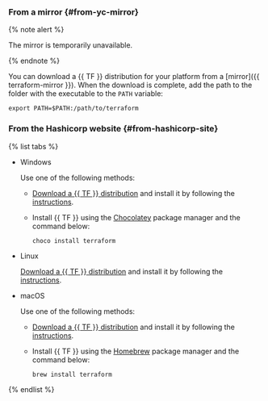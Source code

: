 
### From a mirror {#from-yc-mirror}


{% note alert %}

The mirror is temporarily unavailable.

{% endnote %}


You can download a {{ TF }} distribution for your platform from a [mirror]({{ terraform-mirror }}). When the download is complete, add the path to the folder with the executable to the `PATH` variable:

```
export PATH=$PATH:/path/to/terraform
```

### From the Hashicorp website {#from-hashicorp-site}


{% list tabs %}

- Windows

   Use one of the following methods:

   * [Download a {{ TF }} distribution](https://www.terraform.io/downloads.html) and install it by following the [instructions](https://learn.hashicorp.com/tutorials/terraform/install-cli?in=terraform/aws-get-started).
   * Install {{ TF }} using the [Chocolatey](https://chocolatey.org/install) package manager and the command below:

      ```
      choco install terraform
      ```

- Linux

   [Download a {{ TF }} distribution](https://www.terraform.io/downloads.html) and install it by following the [instructions](https://learn.hashicorp.com/tutorials/terraform/install-cli?in=terraform/aws-get-started).

- macOS

   Use one of the following methods:

   * [Download a {{ TF }} distribution](https://www.terraform.io/downloads.html) and install it by following the [instructions](https://learn.hashicorp.com/tutorials/terraform/install-cli?in=terraform/aws-get-started).
   * Install {{ TF }} using the [Homebrew](https://brew.sh) package manager and the command below:

      ```
      brew install terraform
      ```

{% endlist %}


